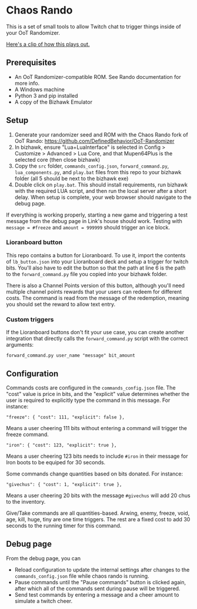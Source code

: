 # Chaos Rando

This is a set of small tools to allow Twitch chat to trigger things inside of your OoT Randomizer.

[Here's a clip of how this plays out.](https://clips.twitch.tv/CourageousFrigidLobsterItsBoshyTime-4bdaFR0Mrm1rqYz8)

## Prerequisites

- An OoT Randomizer-compatible ROM. See Rando documentation for more info.
- A Windows machine
- Python 3 and pip installed
- A copy of the Bizhawk Emulator

## Setup

1. Generate your randomizer seed and ROM with the Chaos Rando fork of OoT Rando: https://github.com/DefinedBehavior/OoT-Randomizer
2. In bizhawk, ensure "Lua+LuaInterface" is selected in Config > Customize > Advanced > Lua Core, and that Mupen64Plus is the selected core (then close bizhawk)
3. Copy the `src` folder, `commands_config.json`, `forward_command.py`, `lua_components.py`, and `play.bat` files from this repo to your bizhawk folder (all 5 should be next to the bizhawk exe)
4. Double click on `play.bat`. This should install requirements, run bizhawk with the required LUA script, and then run the local server after a short delay. When setup is complete, your web browser should navigate to the debug page.

If everything is working properly, starting a new game and triggering a test message from the debug page in Link's house should work. Testing with `message = #freeze` and `amount = 999999` should trigger an ice block.

### Lioranboard button

This repo contains a button for Lioranboard. To use it, import the contents of `lb_button.json` into your Lioranboard deck and setup a trigger for twitch bits. You'll also have to edit the button so that the path at line 6 is the path to the `forward_command.py` file you copied into your bizhawk folder.

There is also a Channel Points version of this button, although you'll need multiple channel points rewards that your users can redeem for different costs. The command is read from the message of the redemption, meaning you should set the reward to allow text entry.

### Custom triggers

If the Lioranboard buttons don't fit your use case, you can create another integration that directly calls the `forward_command.py` script with the correct arguments:

`forward_command.py user_name "message" bit_amount` 

## Configuration

Commands costs are configured in the `commands_config.json` file. The "cost" value is price in bits, and the "explicit" value determines whether the user is required to explicitly type the command in this message. For instance:

`"freeze": { "cost": 111, "explicit": false },`

Means a user cheering 111 bits without entering a command will trigger the freeze command.

`"iron": { "cost": 123, "explicit": true },`

Means a user cheering 123 bits needs to include `#iron` in their message for Iron boots to be equiped for 30 seconds.

Some commands change quantities based on bits donated. For instance:

`"givechus": { "cost": 1, "explicit": true },`

Means a user cheering 20 bits with the message `#givechus` will add 20 chus to the inventory.

Give/Take commands are all quantities-based. Arwing, enemy, freeze, void, age, kill, huge, tiny are one time triggers. The rest are a fixed cost to add 30 seconds to the running timer for this command.

## Debug page

From the debug page, you can

- Reload configuration to update the internal settings after changes to the `commands_config.json` file while chaos rando is running.
- Pause commands until the "Pause commands" button is clicked again, after which all of the commands sent during pause will be triggered.
- Send test commands by entering a message and a cheer amount to simulate a twitch cheer.